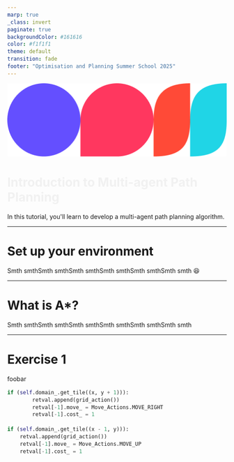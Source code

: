 ```yaml
---
marp: true
_class: invert
paginate: true
backgroundColor: #161616
color: #f1f1f1
theme: default
transition: fade
footer: "Optimisation and Planning Summer School 2025"
---
```


<style>
    @import "base";
    @import url("https://fonts.googleapis.com/css2?family=Geist&display=swap");
    :root {
        font-size: 22px;
        font-family: "Geist", sans-serif;
        --color-fg-default: white;
        --color-canvas-default: white;
        padding: 64px;
    }
    footer, header { 
        padding: 32px 32px;
    }
    h1 > strong {
        color: #f1f1f1;
    }
</style>

![width:160px](logo-wide.png)

# **Introduction to Multi-agent Path Planning**

In this tutorial, you'll learn to develop a multi-agent path planning algorithm.

---

# Set up your environment

Smth smthSmth smthSmth smthSmth smthSmth smthSmth smth :satisfied:

---

# What is A\*?

Smth smthSmth smthSmth smthSmth smthSmth smthSmth smth

---

# Exercise 1

foobar

```py
if (self.domain_.get_tile((x, y + 1))):
        retval.append(grid_action())
        retval[-1].move_ = Move_Actions.MOVE_RIGHT
        retval[-1].cost_ = 1

if (self.domain_.get_tile((x - 1, y))):
    retval.append(grid_action())
    retval[-1].move_ = Move_Actions.MOVE_UP
    retval[-1].cost_ = 1
```
